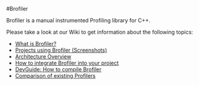 #Brofiler

Brofiler is a manual instrumented Profiling library for C++.

Please take a look at our Wiki to get information about the following topics:

* [What is Brofiler?](https://github.com/monsdar/Brofiler/wiki/What-is-Brofiler%3F)
* [Projects using Brofiler (Screenshots)](https://github.com/monsdar/Brofiler/wiki/Projects-using-Brofiler-(Screenshots))
* [Architecture Overview](https://github.com/monsdar/Brofiler/wiki/Architecture-Overview)
* [How to integrate Brofiler into your project](https://github.com/monsdar/Brofiler/wiki/How-to-integrate-Brofiler-into-your-project)
* [DevGuide: How to compile Brofiler](https://github.com/monsdar/Brofiler/wiki/DevGuide:-How-to-compile-Brofiler)
* [Comparison of existing Profilers](https://github.com/monsdar/Brofiler/wiki/Comparison-of-existing-Profilers)
